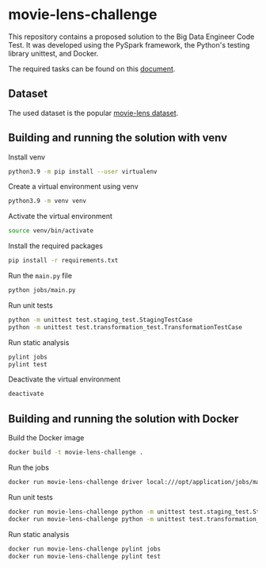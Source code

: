 # movie-lens-challenge

This repository contains a proposed solution to the Big Data Engineer Code Test.
It was developed using the PySpark framework, the Python's testing library unittest, and Docker.

The required tasks can be found on this [document](./BDE_Code_Test.pdf).

## Dataset

The used dataset is the popular [movie-lens dataset](https://grouplens.org/datasets/movielens/latest/).

## Building and running the solution with venv

Install venv

````bash
python3.9 -m pip install --user virtualenv
````

Create a virtual environment using venv

````bash
python3.9 -m venv venv
````

Activate the virtual environment

````bash
source venv/bin/activate
````

Install the required packages

````bash
pip install -r requirements.txt
````

Run the `main.py` file

````bash
python jobs/main.py
````

Run unit tests

````bash
python -m unittest test.staging_test.StagingTestCase
python -m unittest test.transformation_test.TransformationTestCase
````

Run static analysis

````bash
pylint jobs
pylint test
````

Deactivate the virtual environment

````bash
deactivate
````

## Building and running the solution with Docker

Build the Docker image

````bash
docker build -t movie-lens-challenge .
````

Run the jobs

````bash
docker run movie-lens-challenge driver local:///opt/application/jobs/main.py
````

Run unit tests

````bash
docker run movie-lens-challenge python -m unittest test.staging_test.StagingTestCase
docker run movie-lens-challenge python -m unittest test.transformation_test.TransformationTestCase
````

Run static analysis

````bash
docker run movie-lens-challenge pylint jobs
docker run movie-lens-challenge pylint test
````
